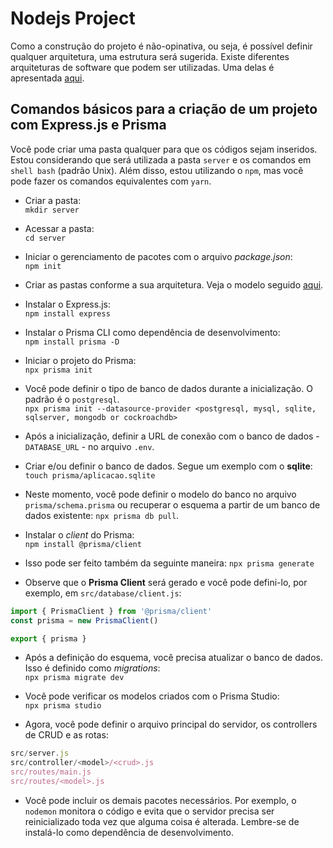 # Nodejs Project

Como a construção do projeto é não-opinativa, ou seja, é possível definir qualquer arquitetura, uma estrutura será sugerida. Existe diferentes arquiteturas de software que podem ser utilizadas. Uma delas é apresentada [aqui](https://larswaechter.dev/blog/nodejs-rest-api-structure/).

## Comandos básicos para a criação de um projeto com Express.js e Prisma

Você pode criar uma pasta qualquer para que os códigos sejam inseridos. Estou considerando que será utilizada a pasta ```server``` e os comandos em ```shell bash``` (padrão Unix). Além disso, estou utilizando o ```npm```, mas você pode fazer os comandos equivalentes com ```yarn```.

- Criar a pasta:  
    ```mkdir server```

- Acessar a pasta:  
    ```cd server```

- Iniciar o gerenciamento de pacotes com o arquivo *package.json*:  
    ```npm init```

- Criar as pastas conforme a sua arquitetura. Veja o modelo seguido [aqui](https://github.com/fboliveira/CSI477-Sistemas-Web/blob/master/Lectures/nodejs.md#estrutura-do-projeto-em-constru%C3%A7%C3%A3o).

- Instalar o Express.js:  
    ```npm install express```

- Instalar o Prisma CLI como dependência de desenvolvimento:  
    ```npm install prisma -D```

- Iniciar o projeto do Prisma:  
    ```npx prisma init```

- Você pode definir o tipo de banco de dados durante a inicialização. O padrão é o ```postgresql```.  
    ```npx prisma init --datasource-provider <postgresql, mysql, sqlite, sqlserver, mongodb or cockroachdb>```

- Após a inicialização, definir a URL de conexão com o banco de dados - ```DATABASE_URL``` - no arquivo ```.env```.

- Criar e/ou definir o banco de dados. Segue um exemplo com o **sqlite**:  
    ```touch prisma/aplicacao.sqlite```

- Neste momento, você pode definir o modelo do banco no arquivo ```prisma/schema.prisma``` ou recuperar o esquema a partir de um banco de dados existente: ```npx prisma db pull```.

- Instalar o *client* do Prisma:  
    ```npm install @prisma/client```

- Isso pode ser feito também da seguinte maneira:
    ```npx prisma generate```

- Observe que o **Prisma Client** será gerado e você pode defini-lo, por exemplo, em ```src/database/client.js```:  

```javascript
import { PrismaClient } from '@prisma/client'
const prisma = new PrismaClient()

export { prisma }
```

- Após a definição do esquema, você precisa atualizar o banco de dados. Isso é definido como *migrations*:  
    ```npx prisma migrate dev```

- Você pode verificar os modelos criados com o Prisma Studio:  
    ```npx prisma studio```

- Agora, você pode definir o arquivo principal do servidor, os controllers de CRUD e as rotas:  

```js
src/server.js
src/controller/<model>/<crud>.js
src/routes/main.js
src/routes/<model>.js
```

- Você pode incluir os demais pacotes necessários. Por exemplo, o ```nodemon``` monitora o código e evita que o servidor precisa ser reinicializado toda vez que alguma coisa é alterada. Lembre-se de instalá-lo como dependência de desenvolvimento.
